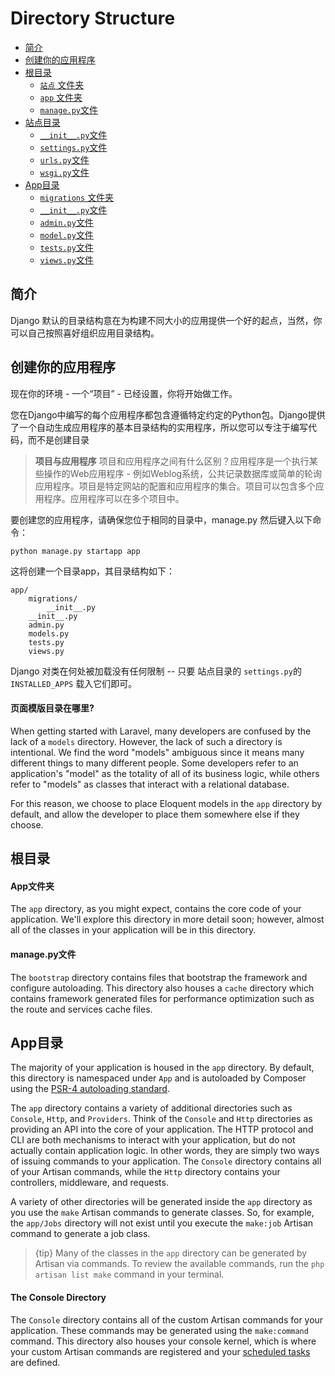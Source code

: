 # Directory Structure

- [简介](#introduction)
- [创建你的应用程序](#create-your-app)
- [根目录](#the-root-directory)
    - [`站点` 文件夹](#the-root-site-directory)
    - [`app` 文件夹](#the-root-app-directory)
    - [`manage.py`文件](#the-manage-file)
- [站点目录](#the-site-directory)
    - [`__init__.py`文件](#the-site-init-file)
    - [`settings.py`文件](#the-site-settings-file)
    - [`urls.py`文件](#the-site-urls-file)
    - [`wsgi.py`文件](#the-site-wsgi-file)
- [App目录](#the-app-directory)
    - [`migrations` 文件夹](#the-app-migrations-directory)
    - [`__init__.py`文件](#the-app-init-file)
    - [`admin.py`文件](#the-app-admin-file)
    - [`model.py`文件](#the-app-model-file)
    - [`tests.py`文件](#the-app-tests-file)
    - [`views.py`文件](#the-app-views-file)

<a name="introduction"></a>
## 简介

Django 默认的目录结构意在为构建不同大小的应用提供一个好的起点，当然，你可以自己按照喜好组织应用目录结构。

<a name="create-your-app"></a>
## 创建你的应用程序

现在你的环境 - 一个“项目” - 已经设置，你将开始做工作。

您在Django中编写的每个应用程序都包含遵循特定约定的Python包。Django提供了一个自动生成应用程序的基本目录结构的实用程序，所以您可以专注于编写代码，而不是创建目录

> **项目与应用程序**
> 项目和应用程序之间有什么区别？应用程序是一个执行某些操作的Web应用程序 - 例如Weblog系统，公共记录数据库或简单的轮询应用程序。项目是特定网站的配置和应用程序的集合。项目可以包含多个应用程序。应用程序可以在多个项目中。

要创建您的应用程序，请确保您位于相同的目录中，manage.py 然后键入以下命令：

    python manage.py startapp app

这将创建一个目录app，其目录结构如下：

    app/ 
        migrations/
            __init__.py
        __init__.py 
        admin.py 
        models.py 
        tests.py
        views.py

Django 对类在何处被加载没有任何限制 -- 只要 站点目录的 `settings.py`的 `INSTALLED_APPS` 载入它们即可。

#### 页面模版目录在哪里?

When getting started with Laravel, many developers are confused by the lack of a `models` directory. However, the lack of such a directory is intentional. We find the word "models" ambiguous since it means many different things to many different people. Some developers refer to an application's "model" as the totality of all of its business logic, while others refer to "models" as classes that interact with a relational database.

For this reason, we choose to place Eloquent models in the `app` directory by default, and allow the developer to place them somewhere else if they choose.

<a name="the-root-directory"></a>
## 根目录

<a name="the-root-app-directory"></a>
#### App文件夹

The `app` directory, as you might expect, contains the core code of your application. We'll explore this directory in more detail soon; however, almost all of the classes in your application will be in this directory.

<a name="the-manage-file"></a>
#### manage.py文件

The `bootstrap` directory contains files that bootstrap the framework and configure autoloading. This directory also houses a `cache` directory which contains framework generated files for performance optimization such as the route and services cache files.

<a name="the-app-directory"></a>
## App目录

The majority of your application is housed in the `app` directory. By default, this directory is namespaced under `App` and is autoloaded by Composer using the [PSR-4 autoloading standard](http://www.php-fig.org/psr/psr-4/).

The `app` directory contains a variety of additional directories such as `Console`, `Http`, and `Providers`. Think of the `Console` and `Http` directories as providing an API into the core of your application. The HTTP protocol and CLI are both mechanisms to interact with your application, but do not actually contain application logic. In other words, they are simply two ways of issuing commands to your application. The `Console` directory contains all of your Artisan commands, while the `Http` directory contains your controllers, middleware, and requests.

A variety of other directories will be generated inside the `app` directory as you use the `make` Artisan commands to generate classes. So, for example, the `app/Jobs` directory will not exist until you execute the `make:job` Artisan command to generate a job class.

> {tip} Many of the classes in the `app` directory can be generated by Artisan via commands. To review the available commands, run the `php artisan list make` command in your terminal.

<a name="the-init-directory"></a>
#### The Console Directory

The `Console` directory contains all of the custom Artisan commands for your application. These commands may be generated using the `make:command` command. This directory also houses your console kernel, which is where your custom Artisan commands are registered and your [scheduled tasks](/docs/{{version}}/scheduling) are defined.


